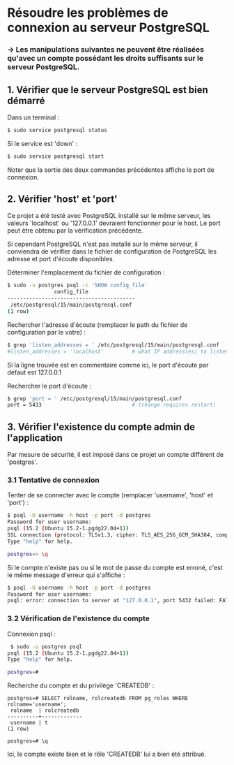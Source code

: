 # Résoudre les problèmes de connexion au serveur PostgreSQL

### -> Les manipulations suivantes ne peuvent être réalisées qu'avec un compte possédant les droits suffisants sur le serveur PostgreSQL.

## 1. Vérifier que le serveur PostgreSQL est bien démarré

Dans un terminal :

```bash
$ sudo service postgresql status
```

Si le service est 'down' :

```bash
$ sudo service postgresql start
```

Noter que la sortie des deux commandes précédentes affiche le port de connexion.

## 2. Vérifier 'host' et 'port'

Ce projet a été testé avec PostgreSQL installé sur le même serveur, les valeurs 'localhost' ou '127.0.0.1' devraient fonctionner pour le host.
Le port peut être obtenu par la vérification précédente.

Si cependant PostgreSQL n'est pas installé sur le même serveur, il conviendra de vérifier dans le fichier de configuration de PostgreSQL les adresse et port d'écoute disponibles.

Déterminer l'emplacement du fichier de configuration :

```bash
$ sudo -u postgres psql -c 'SHOW config_file'
               config_file
-----------------------------------------
 /etc/postgresql/15/main/postgresql.conf
(1 row)
```

Rechercher l'adresse d'écoute (remplacer le path du fichier de configuration par le votre) :

```bash
$ grep 'listen_addresses = ' /etc/postgresql/15/main/postgresql.conf
#listen_addresses = 'localhost'         # what IP address(es) to listen on;
```

Si la ligne trouvée est en commentaire comme ici, le port d'écoute par défaut est 127.0.0.1

Rechercher le port d'écoute :
```bash
$ grep 'port = ' /etc/postgresql/15/main/postgresql.conf
port = 5433                             # (change requires restart)
```

## 3. Vérifier l'existence du compte admin de l'application

Par mesure de sécurité, il est imposé dans ce projet un compte différent de 'postgres'.

### 3.1 Tentative de connexion

Tenter de se connecter avec le compte (remplacer 'username', 'host' et 'port') :

```bash
$ psql -U username -h host -p port -d postgres
Password for user username:
psql (15.2 (Ubuntu 15.2-1.pgdg22.04+1))
SSL connection (protocol: TLSv1.3, cipher: TLS_AES_256_GCM_SHA384, compression: off)
Type "help" for help.

postgres=> \q
```

Si le compte n'existe pas ou si le mot de passe du compte est erroné, c'est le même message d'erreur qui s'affiche :
```bash
$ psql -U username -h host -p port -d postgres
Password for user username:
psql: error: connection to server at "127.0.0.1", port 5432 failed: FATAL:  password authentication failed for user "username"
```

### 3.2 Vérification de l'existence du compte

Connexion psql :
```bash
 $ sudo -u postgres psql
psql (15.2 (Ubuntu 15.2-1.pgdg22.04+1))
Type "help" for help.

postgres=# 
```

Recherche du compte et du privilège 'CREATEDB' :
```psql
postgres=# SELECT rolname, rolcreatedb FROM pg_roles WHERE rolname='username';
 rolname  | rolcreatedb
----------+-------------
 username | t
(1 row)

postgres=# \q
```

Ici, le compte existe bien et le rôle 'CREATEDB' lui a bien été attribué.

